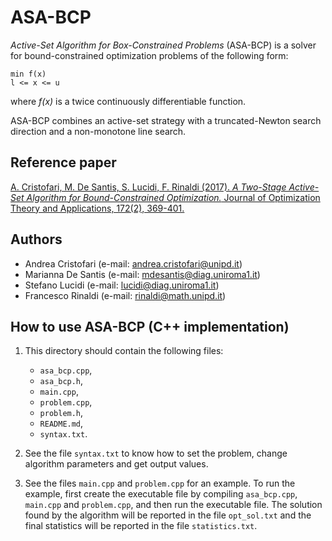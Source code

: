 # ASA-BCP

_Active-Set Algorithm for Box-Constrained Problems_ (ASA-BCP) is a solver for bound-constrained
optimization problems of the following form:

    min f(x)
    l <= x <= u

where _f(x)_ is a twice continuously differentiable function.

ASA-BCP combines an active-set strategy with a truncated-Newton search direction and a non-monotone line search.

## Reference paper

[A. Cristofari, M. De Santis, S. Lucidi, F. Rinaldi (2017). _A Two-Stage Active-Set Algorithm for Bound-Constrained Optimization._
Journal of Optimization Theory and Applications, 172(2), 369-401.](https://link.springer.com/article/10.1007/s10957-016-1024-9)

## Authors

* Andrea Cristofari (e-mail: [andrea.cristofari@unipd.it](mailto:andrea.cristofari@unipd.it))
* Marianna De Santis (e-mail: [mdesantis@diag.uniroma1.it](mailto:mdesantis@diag.uniroma1.it))
* Stefano Lucidi (e-mail: [lucidi@diag.uniroma1.it](mailto:lucidi@diag.uniroma1.it))
* Francesco Rinaldi (e-mail: [rinaldi@math.unipd.it](mailto:rinaldi@math.unipd.it))

## How to use ASA-BCP (C++ implementation)

1. This directory should contain the following files:
    * `asa_bcp.cpp`,
    * `asa_bcp.h`,
    * `main.cpp`,
    * `problem.cpp`,
    * `problem.h`,
    * `README.md`,
    * `syntax.txt`.

2. See the file `syntax.txt` to know how to set the problem, change
   algorithm parameters and get output values.

3. See the files `main.cpp` and `problem.cpp` for an example. To run the
   example, first create the executable file by compiling `asa_bcp.cpp`,
   `main.cpp` and `problem.cpp`, and then run the executable file. The
   solution found by the algorithm will be reported in the file
   `opt_sol.txt` and the final statistics will be reported in the file
   `statistics.txt`.
